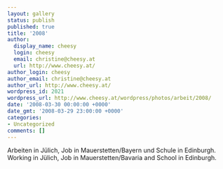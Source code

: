 ```yaml
---
layout: gallery
status: publish
published: true
title: '2008'
author:
  display_name: cheesy
  login: cheesy
  email: christine@cheesy.at
  url: http://www.cheesy.at/
author_login: cheesy
author_email: christine@cheesy.at
author_url: http://www.cheesy.at/
wordpress_id: 2021
wordpress_url: http://www.cheesy.at/wordpress/photos/arbeit/2008/
date: '2008-03-30 00:00:00 +0000'
date_gmt: '2008-03-29 23:00:00 +0000'
categories:
- Uncategorized
comments: []
---
```

<!--:de-->Arbeiten in Jülich, Job in Mauerstetten/Bayern und Schule in Edinburgh.
<!--:--><!--:en-->Working in Jülich, Job in Mauerstetten/Bavaria and School in Edinburgh.
<!--:-->
